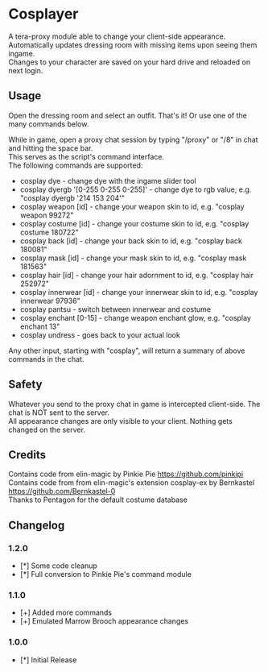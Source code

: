 # Cosplayer
A tera-proxy module able to change your client-side appearance.  
Automatically updates dressing room with missing items upon seeing them ingame.  
Changes to your character are saved on your hard drive and reloaded on next login.  
  
## Usage  
Open the dressing room and select an outfit. That's it! Or use one of the many commands below.  
  
While in game, open a proxy chat session by typing "/proxy" or "/8" in chat and hitting the space bar.  
This serves as the script's command interface.  
The following commands are supported:  
  
* cosplay dye - change dye with the ingame slider tool 
* cosplay dyergb '[0-255 0-255 0-255]' - change dye to rgb value, e.g. "cosplay dyergb '214 153 204'"
* cosplay weapon [id] - change your weapon skin to id, e.g. "cosplay weapon 99272"
* cosplay costume [id] - change your costume skin to id, e.g. "cosplay costume 180722"
* cosplay back [id] - change your back skin to id, e.g. "cosplay back 180081"
* cosplay mask [id] - change your mask skin to id, e.g. "cosplay mask 181563"
* cosplay hair [id] - change your hair adornment to id, e.g. "cosplay hair 252972"
* cosplay innerwear [id] - change your innerwear skin to id, e.g. "cosplay innerwear 97936"
* cosplay pantsu - switch between innerwear and costume
* cosplay enchant [0-15] - change weapon enchant glow, e.g. "cosplay enchant 13"
* cosplay undress - goes back to your actual look
  
Any other input, starting with "cosplay", will return a summary of above commands in the chat.  
  
## Safety
Whatever you send to the proxy chat in game is intercepted client-side. The chat is NOT sent to the server.  
All appearance changes are only visible to your client. Nothing gets changed on the server.  
  
## Credits  
Contains code from elin-magic by Pinkie Pie https://github.com/pinkipi  
Contains code from from elin-magic's extension cosplay-ex by Bernkastel https://github.com/Bernkastel-0  
Thanks to Pentagon for the default costume database  
  
## Changelog
### 1.2.0
* [*] Some code cleanup
* [*] Full conversion to Pinkie Pie's command module
### 1.1.0
* [+] Added more commands
* [+] Emulated Marrow Brooch appearance changes
### 1.0.0
* [*] Initial Release